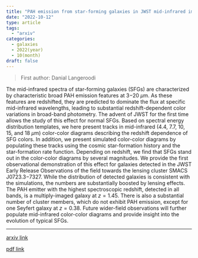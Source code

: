 ```yaml
---
title: "PAH emission from star-forming galaxies in JWST mid-infrared imaging of the lensing cluster SMACS J0723.3$-$7327"
date: "2022-10-12"
type: article
tags:
  - "arxiv"
categories:
  - galaxies
  - 2022(year)
  - 10(month)
draft: false
---
```

> First author: Danial Langeroodi

 The mid-infrared spectra of star-forming galaxies (SFGs) are characterized by
characteristic broad PAH emission features at 3$-$20 $\mu$m. As these features
are redshifted, they are predicted to dominate the flux at specific
mid-infrared wavelengths, leading to substantial redshift-dependent color
variations in broad-band photometry. The advent of JWST for the first time
allows the study of this effect for normal SFGs. Based on spectral energy
distribution templates, we here present tracks in mid-infrared (4.4, 7.7, 10,
15, and 18 $\mu$m) color-color diagrams describing the redshift dependence of
SFG colors. In addition, we present simulated color-color diagrams by
populating these tracks using the cosmic star-formation history and the
star-formation rate function. Depending on redshift, we find that SFGs stand
out in the color-color diagrams by several magnitudes. We provide the first
observational demonstration of this effect for galaxies detected in the JWST
Early Release Observations of the field towards the lensing cluster SMACS
J0723.3$-$7327. While the distribution of detected galaxies is consistent with
the simulations, the numbers are substantially boosted by lensing effects. The
PAH emitter with the highest spectroscopic redshift, detected in all bands, is
a multiply-imaged galaxy at $z=1.45$. There is also a substantial number of
cluster members, which do not exhibit PAH emission, except for one Seyfert
galaxy at $z=0.38$. Future wider-field observations will further populate
mid-infrared color-color diagrams and provide insight into the evolution of
typical SFGs.

---
[arxiv link](http://arxiv.org/abs/2210.06482v1)

[pdf link](http://arxiv.org/pdf/2210.06482v1)